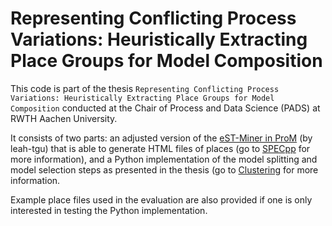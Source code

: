 # Representing Conflicting Process Variations: Heuristically Extracting Place Groups for Model Composition
This code is part of the thesis `Representing Conflicting Process Variations: Heuristically Extracting Place Groups for Model Composition` conducted at the Chair of Process and Data Science (PADS) at RWTH Aachen University.

It consists of two parts: an adjusted version of the [eST-Miner in ProM](https://github.com/promworkbench/SPECpp) (by leah-tgu) that is able to generate HTML files of places (go to [SPECpp](./SPECpp/) for more information), 
and a Python implementation of the model splitting and model selection steps as presented in the thesis (go to [Clustering](./Clustering/) for more information.

Example place files used in the evaluation are also provided if one is only interested in testing the Python implementation.